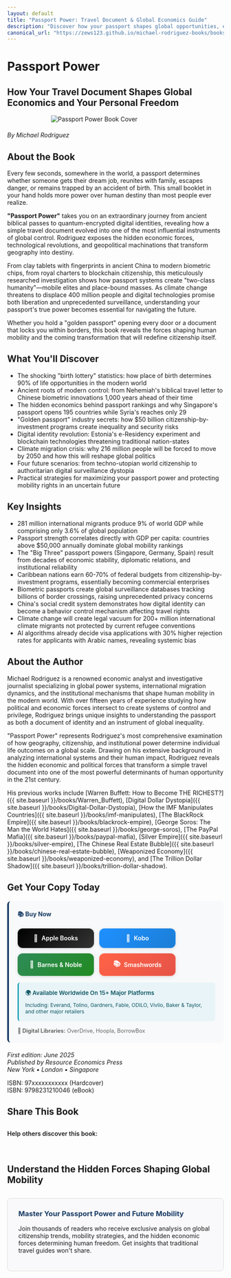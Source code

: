 ```yaml
---
layout: default
title: "Passport Power: Travel Document & Global Economics Guide"
description: "Discover how your passport shapes global opportunities, economic freedom, and life chances. Rodriguez reveals the hidden power behind travel documents."
canonical_url: "https://zews123.github.io/michael-rodriguez-books/books/Passport-Power"
---
```


# Passport Power
## How Your Travel Document Shapes Global Economics and Your Personal Freedom

<img src="{{ site.baseurl }}/assets/images/Passport_Power.webp" alt="Passport Power Book Cover" style="max-width: 300px; margin: 0 auto 20px; display: block;">

*By Michael Rodriguez*

## About the Book

Every few seconds, somewhere in the world, a passport determines whether someone gets their dream job, reunites with family, escapes danger, or remains trapped by an accident of birth. This small booklet in your hand holds more power over human destiny than most people ever realize.

**"Passport Power"** takes you on an extraordinary journey from ancient biblical passes to quantum-encrypted digital identities, revealing how a simple travel document evolved into one of the most influential instruments of global control. Rodriguez exposes the hidden economic forces, technological revolutions, and geopolitical machinations that transform geography into destiny.

From clay tablets with fingerprints in ancient China to modern biometric chips, from royal charters to blockchain citizenship, this meticulously researched investigation shows how passport systems create "two-class humanity"—mobile elites and place-bound masses. As climate change threatens to displace 400 million people and digital technologies promise both liberation and unprecedented surveillance, understanding your passport's true power becomes essential for navigating the future.

Whether you hold a "golden passport" opening every door or a document that locks you within borders, this book reveals the forces shaping human mobility and the coming transformation that will redefine citizenship itself.

## What You'll Discover

- The shocking "birth lottery" statistics: how place of birth determines 90% of life opportunities in the modern world
- Ancient roots of modern control: from Nehemiah's biblical travel letter to Chinese biometric innovations 1,000 years ahead of their time
- The hidden economics behind passport rankings and why Singapore's passport opens 195 countries while Syria's reaches only 29
- "Golden passport" industry secrets: how $50 billion citizenship-by-investment programs create inequality and security risks
- Digital identity revolution: Estonia's e-Residency experiment and blockchain technologies threatening traditional nation-states
- Climate migration crisis: why 216 million people will be forced to move by 2050 and how this will reshape global politics
- Four future scenarios: from techno-utopian world citizenship to authoritarian digital surveillance dystopia
- Practical strategies for maximizing your passport power and protecting mobility rights in an uncertain future

## Key Insights

- 281 million international migrants produce 9% of world GDP while comprising only 3.6% of global population
- Passport strength correlates directly with GDP per capita: countries above $50,000 annually dominate global mobility rankings
- The "Big Three" passport powers (Singapore, Germany, Spain) result from decades of economic stability, diplomatic relations, and institutional reliability
- Caribbean nations earn 60-70% of federal budgets from citizenship-by-investment programs, essentially becoming commercial enterprises
- Biometric passports create global surveillance databases tracking billions of border crossings, raising unprecedented privacy concerns
- China's social credit system demonstrates how digital identity can become a behavior control mechanism affecting travel rights
- Climate change will create legal vacuum for 200+ million international climate migrants not protected by current refugee conventions
- AI algorithms already decide visa applications with 30% higher rejection rates for applicants with Arabic names, revealing systemic bias

## About the Author

Michael Rodriguez is a renowned economic analyst and investigative journalist specializing in global power systems, international migration dynamics, and the institutional mechanisms that shape human mobility in the modern world. With over fifteen years of experience studying how political and economic forces intersect to create systems of control and privilege, Rodriguez brings unique insights to understanding the passport as both a document of identity and an instrument of global inequality.

"Passport Power" represents Rodriguez's most comprehensive examination of how geography, citizenship, and institutional power determine individual life outcomes on a global scale. Drawing on his extensive background in analyzing international systems and their human impact, Rodriguez reveals the hidden economic and political forces that transform a simple travel document into one of the most powerful determinants of human opportunity in the 21st century.

His previous works include [Warren Buffett: How to Become THE RICHEST?]({{ site.baseurl }}/books/Warren_Buffett), [Digital Dollar Dystopia]({{ site.baseurl }}/books/Digital-Dollar-Dystopia), [How the IMF Manipulates Countries]({{ site.baseurl }}/books/imf-manipulates), [The BlackRock Empire]({{ site.baseurl }}/books/blackrock-empire), [George Soros: The Man the World Hates]({{ site.baseurl }}/books/george-soros), [The PayPal Mafia]({{ site.baseurl }}/books/paypal-mafia), [Silver Empire]({{ site.baseurl }}/books/silver-empire), [The Chinese Real Estate Bubble]({{ site.baseurl }}/books/chinese-real-estate-bubble), [Weaponized Economy]({{ site.baseurl }}/books/weaponized-economy), and [The Trillion Dollar Shadow]({{ site.baseurl }}/books/trillion-dollar-shadow).

## Get Your Copy Today

<div style="background-color: #f8f9fa; padding: 20px; border-radius: 8px; margin: 20px 0; border-left: 4px solid #1a3c65;">
  <h4 style="margin-top: 0; color: #1a3c65;">📚 Buy Now</h4>
  
  <div class="book-buttons" style="display: flex; flex-wrap: wrap; gap: 12px; margin-bottom: 15px;">
    <a href="https://books.apple.com/us/book/passport-power-how-your-travel-document-shapes-global/id6746773141" target="_blank" rel="noopener noreferrer" class="book-btn apple-btn">
      <span class="btn-icon">🍎</span>
      <span class="btn-text">Apple Books</span>
    </a>
    <a href="https://www.kobo.com/ww/en/ebook/passport-power-how-your-travel-document-shapes-global-economics-and-your-personal-freedom" target="_blank" rel="noopener noreferrer" class="book-btn kobo-btn">
      <span class="btn-icon">📖</span>
      <span class="btn-text">Kobo</span>
    </a>
    <a href="https://www.barnesandnoble.com/w/passport-power-michael-rodriguez/1147531115?ean=2940181418868" target="_blank" rel="noopener noreferrer" class="book-btn bn-btn">
      <span class="btn-icon">🏪</span>
      <span class="btn-text">Barnes & Noble</span>
    </a>
    <a href="https://www.smashwords.com/books/view/1783438" target="_blank" rel="noopener noreferrer" class="book-btn smash-btn">
      <span class="btn-icon">📚</span>
      <span class="btn-text">Smashwords</span>
    </a>
  </div>
  
  <div style="background-color: #e8f4f8; padding: 15px; border-radius: 6px; margin-bottom: 15px; border-left: 3px solid #17a2b8;">
    <p style="margin: 0 0 8px 0; font-size: 0.95em; color: #0c5460; font-weight: 600;">
      🌍 Available Worldwide On 15+ Major Platforms
    </p>
    <p style="margin: 0; font-size: 0.85em; color: #0c5460;">
      Including: Everand, Tolino, Gardners, Fable, ODILO, Vivlio, Baker & Taylor, and other major retailers
    </p>
  </div>
  
  <p style="margin: 0; font-size: 0.9em; color: #666;">
    <strong>📖 Digital Libraries:</strong> OverDrive, Hoopla, BorrowBox
  </p>
</div>

<style>
.book-btn {
  display: inline-flex;
  align-items: center;
  gap: 8px;
  padding: 12px 18px;
  border-radius: 12px;
  text-decoration: none;
  font-weight: 600;
  font-size: 14px;
  min-width: 140px;
  justify-content: center;
  transition: all 0.3s ease;
  box-shadow: 0 2px 8px rgba(0,0,0,0.1);
  border: 1px solid rgba(255,255,255,0.2);
}

.book-btn:hover {
  transform: translateY(-2px);
  box-shadow: 0 4px 15px rgba(0,0,0,0.2);
  text-decoration: none;
}

.btn-icon {
  font-size: 16px;
}

.btn-text {
  color: inherit;
}

.apple-btn {
  background: linear-gradient(135deg, #000 0%, #333 100%);
  color: white;
}
.apple-btn:hover {
  background: linear-gradient(135deg, #333 0%, #555 100%);
  color: white;
}

.kobo-btn {
  background: linear-gradient(135deg, #1e90ff 0%, #1c7ed6 100%);
  color: white;
}
.kobo-btn:hover {
  background: linear-gradient(135deg, #1c7ed6 0%, #1864ab 100%);
  color: white;
}

.bn-btn {
  background: linear-gradient(135deg, #2e8b57 0%, #228b22 100%);
  color: white;
}
.bn-btn:hover {
  background: linear-gradient(135deg, #228b22 0%, #006400 100%);
  color: white;
}

.smash-btn {
  background: linear-gradient(135deg, #ff6347 0%, #e55347 100%);
  color: white;
}
.smash-btn:hover {
  background: linear-gradient(135deg, #e55347 0%, #cc3333 100%);
  color: white;
}

@media (max-width: 768px) {
  .book-buttons {
    flex-direction: column;
  }
  .book-btn {
    width: 100%;
    margin-bottom: 8px;
  }
}
</style>

*First edition: June 2025*  
*Published by Resource Economics Press*  
*New York • London • Singapore*

ISBN: 97xxxxxxxxxxx (Hardcover)  
ISBN: 9798231210046 (eBook)

## Share This Book

<div class="social-share" style="margin: 30px 0;">
  <p style="margin-bottom: 15px; font-weight: 600;">Help others discover this book:</p>
  <a href="https://twitter.com/intent/tweet?text=Check out 'Passport Power' by Michael Rodriguez&url={{ site.url }}{{ site.baseurl }}{{ page.url }}&via=MRodriguezBooks" target="_blank" rel="noopener noreferrer" style="display: inline-block; margin-right: 15px; font-size: 24px; color: #1DA1F2;">
    <i class="fab fa-twitter-square"></i>
  </a>
  <a href="https://www.facebook.com/sharer/sharer.php?u={{ site.url }}{{ site.baseurl }}{{ page.url }}" target="_blank" rel="noopener noreferrer" style="display: inline-block; margin-right: 15px; font-size: 24px; color: #3b5998;">
    <i class="fab fa-facebook-square"></i>
  </a>
  <a href="https://www.linkedin.com/shareArticle?mini=true&url={{ site.url }}{{ site.baseurl }}{{ page.url }}&title=Passport Power by Michael Rodriguez" target="_blank" rel="noopener noreferrer" style="display: inline-block; margin-right: 15px; font-size: 24px; color: #0077b5;">
    <i class="fab fa-linkedin"></i>
  </a>
  <a href="mailto:?subject=Check out this book: Passport Power&body=I thought you might be interested in this book by Michael Rodriguez: {{ site.url }}{{ site.baseurl }}{{ page.url }}" style="display: inline-block; font-size: 24px; color: #333333;">
    <i class="fas fa-envelope-square"></i>
  </a>
</div>

## Understand the Hidden Forces Shaping Global Mobility

<div style="background-color: #f9f9fb; padding: 25px; border-radius: 8px; margin: 30px 0; border: 1px solid #ddd;">
  <h3 style="margin-top: 0; color: #1a3c65;">Master Your Passport Power and Future Mobility</h3>
  <p>Join thousands of readers who receive exclusive analysis on global citizenship trends, mobility strategies, and the hidden economic forces determining human freedom. Get insights that traditional travel guides won't share.</p>
  <script async data-uid="b2a1614bc4" src="https://michael-rodriguez.kit.com/b2a1614bc4/index.js"></script>
</div>






